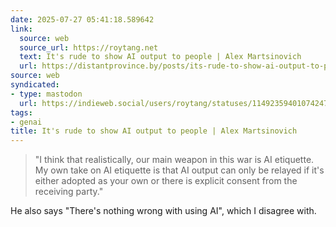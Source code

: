 ```yaml
---
date: 2025-07-27 05:41:18.589642
link:
  source: web
  source_url: https://roytang.net
  text: It's rude to show AI output to people | Alex Martsinovich
  url: https://distantprovince.by/posts/its-rude-to-show-ai-output-to-people/
source: web
syndicated:
- type: mastodon
  url: https://indieweb.social/users/roytang/statuses/114923594010742476
tags:
- genai
title: It's rude to show AI output to people | Alex Martsinovich
---
```


> "I think that realistically, our main weapon in this war is AI etiquette. My own take on AI etiquette is that AI output can only be relayed if it's either adopted as your own or there is explicit consent from the receiving party."

He also says "There's nothing wrong with using AI", which I disagree with.